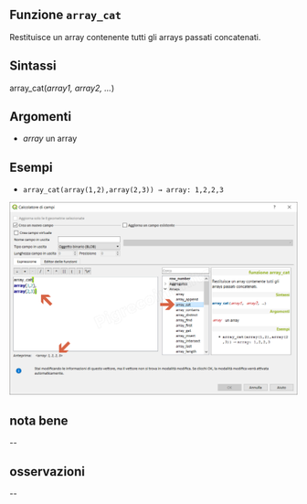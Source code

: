 ## Funzione `array_cat`

Restituisce un array contenente tutti gli arrays passati concatenati.

## Sintassi

array_cat(_array1, array2, …_)

## Argomenti

* _array_ un array

## Esempi

* `array_cat(array(1,2),array(2,3)) → array: 1,2,2,3`

![](/img/arrays/array_cat/array_cat1.png)

## nota bene

--

## osservazioni

--